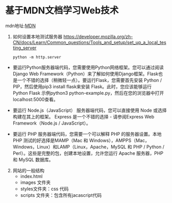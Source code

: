 # 基于MDN文档学习Web技术

mdn地址:<a href="https://developer.mozilla.org/zh-CN/docs/Learn/Getting_started_with_the_web">MDN</a>

1. 如何设置本地测试服务器
https://developer.mozilla.org/zh-CN/docs/Learn/Common_questions/Tools_and_setup/set_up_a_local_testing_server

    <code>python -m http.server </code>


* 要运行Python服务器端代码，您需要使用Python网络框架。您可以通过阅读Django Web Framework（Python）来了解如何使用Django框架。Flask也是一个不错的选择（稍微轻一点）。要运行Flask，您需要首先安装 Python / PIP，然后使用pip3 install flask来安装 Flask。此时，您应该能够运行 Python Flask 示例python3 python-example.py，然后在您的浏览器中打开localhost:5000查看。

* 要运行 Node.js（JavaScript） 服务器端代码，您可以直接使用 Node 或选择构建在其上的框架。 Express 是一个不错的选择 - 请参阅Express Web Framework（Node.js / JavaScript）。

* 要运行 PHP 服务器端代码，您需要一个可以解释 PHP 的服务器设置。本地 PHP 测试的好选择是MAMP（Mac 和 Windows），AMPPS（Mac，Windows，Linux）和LAMP（Linux，Apache，MySQL 和 PHP / Python / Perl）。这些是完整的包，创建本地设置，允许您运行 Apache 服务器，PHP 和 MySQL 数据库。

2. 网站的一般结构
    * index.html
    * images 文件夹
    * styles文件夹：css 代码
    * scripts 文件夹：包含所有jacascript代码

    